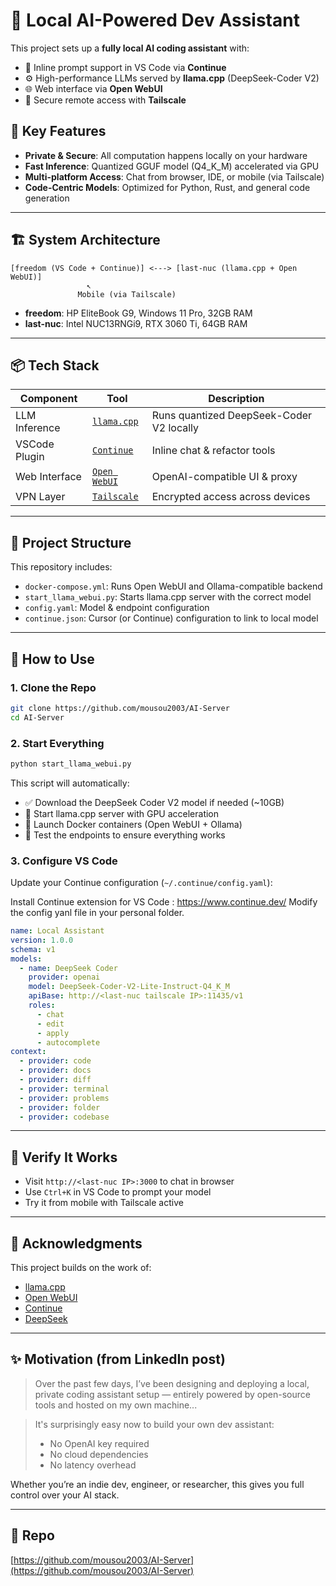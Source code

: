 # 🧠 Local AI-Powered Dev Assistant

This project sets up a **fully local AI coding assistant** with:

- 💬 Inline prompt support in VS Code via **Continue**
- ⚙️ High-performance LLMs served by **llama.cpp** (DeepSeek-Coder V2)
- 🌐 Web interface via **Open WebUI**
- 🔐 Secure remote access with **Tailscale**

## 🚀 Key Features

- **Private & Secure**: All computation happens locally on your hardware
- **Fast Inference**: Quantized GGUF model (Q4\_K\_M) accelerated via GPU
- **Multi-platform Access**: Chat from browser, IDE, or mobile (via Tailscale)
- **Code-Centric Models**: Optimized for Python, Rust, and general code generation

---

## 🏗️ System Architecture

```
[freedom (VS Code + Continue)] <---> [last-nuc (llama.cpp + Open WebUI)]
                 ↖
               Mobile (via Tailscale)
```

- **freedom**: HP EliteBook G9, Windows 11 Pro, 32GB RAM
- **last-nuc**: Intel NUC13RNGi9, RTX 3060 Ti, 64GB RAM

---

## 📦 Tech Stack

| Component     | Tool                                                     | Description                              |
| ------------- | -------------------------------------------------------- | ---------------------------------------- |
| LLM Inference | [`llama.cpp`](https://github.com/ggerganov/llama.cpp)    | Runs quantized DeepSeek-Coder V2 locally |
| VSCode Plugin | [`Continue`](https://continue.dev)                       | Inline chat & refactor tools             |
| Web Interface | [`Open WebUI`](https://github.com/open-webui/open-webui) | OpenAI-compatible UI & proxy             |
| VPN Layer     | [`Tailscale`](https://tailscale.com)                     | Encrypted access across devices          |

---

## 📂 Project Structure

This repository includes:

- `docker-compose.yml`: Runs Open WebUI and Ollama-compatible backend
- `start_llama_webui.py`: Starts llama.cpp server with the correct model
- `config.yaml`: Model & endpoint configuration
- `continue.json`: Cursor (or Continue) configuration to link to local model

---

## 🧪 How to Use

### 1. Clone the Repo

```bash
git clone https://github.com/mousou2003/AI-Server
cd AI-Server
```

### 2. Start Everything

```bash
python start_llama_webui.py
```

This script will automatically:
- ✅ Download the DeepSeek Coder V2 model if needed (~10GB)
- 🚀 Start llama.cpp server with GPU acceleration
- 🐳 Launch Docker containers (Open WebUI + Ollama)
- 🧪 Test the endpoints to ensure everything works

### 3. Configure VS Code

Update your Continue configuration (`~/.continue/config.yaml`):

Install Continue extension for VS Code : https://www.continue.dev/
Modify the config yanl file in your personal folder.
```yaml
name: Local Assistant
version: 1.0.0
schema: v1
models:
  - name: DeepSeek Coder
    provider: openai
    model: DeepSeek-Coder-V2-Lite-Instruct-Q4_K_M
    apiBase: http://<last-nuc tailscale IP>:11435/v1
    roles:
      - chat
      - edit
      - apply
      - autocomplete
context:
  - provider: code
  - provider: docs
  - provider: diff
  - provider: terminal
  - provider: problems
  - provider: folder
  - provider: codebase
```

---

## 🔎 Verify It Works

- Visit `http://<last-nuc IP>:3000` to chat in browser
- Use `Ctrl+K` in VS Code to prompt your model
- Try it from mobile with Tailscale active

---

## 🙌 Acknowledgments

This project builds on the work of:

- [llama.cpp](https://github.com/ggerganov/llama.cpp)
- [Open WebUI](https://github.com/open-webui/open-webui)
- [Continue](https://continue.dev)
- [DeepSeek](https://huggingface.co/deepseek-ai)

---

## ✨ Motivation (from LinkedIn post)

> Over the past few days, I’ve been designing and deploying a local, private coding assistant setup — entirely powered by open-source tools and hosted on my own machine...

> It's surprisingly easy now to build your own dev assistant:
>
> - No OpenAI key required
> - No cloud dependencies
> - No latency overhead

Whether you’re an indie dev, engineer, or researcher, this gives you full control over your AI stack.

---

## 📌 Repo

[https://github.com/mousou2003/AI-Server](https://github.com/mousou2003/AI-Server)

